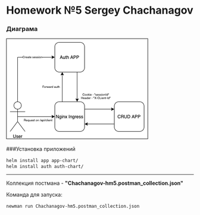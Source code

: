 # Homework №5 Sergey Chachanagov
### Диаграма
![Diagram](Auth%20diagram.png)

###Установка приложений

```
helm install app app-chart/
helm install auth auth-chart/
```
***
Коллекция постмана - **"Chachanagov-hm5.postman_collection.json"**

Команда для запуска:
```
newman run Chachanagov-hm5.postman_collection.json
```

